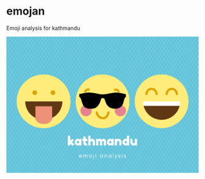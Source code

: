 # emojan
Emoji analysis for kathmandu

![](https://github.com/ayushsubedi/emojan/blob/main/assets/feature.png)
